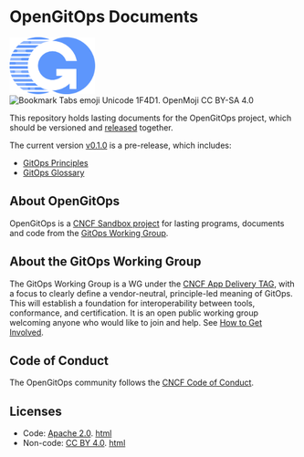 # OpenGitOps Documents

<!-- markdownlint-disable MD033 -->
<p><img src="https://raw.githubusercontent.com/cncf/artwork/master/projects/opengitops/icon/color/opengitops-icon-color.svg" alt="OpenGitOps logo icon color" width="150" valign="middle">
<img src="https://openmoji.org/data/color/svg/1F4D1.svg" alt="Bookmark Tabs emoji Unicode 1F4D1. OpenMoji CC BY-SA 4.0" width="150" valign="middle"></p>

This repository holds lasting documents for the OpenGitOps project, which should be versioned and [released](https://github.com/open-gitops/documents/releases) together.

The current version [v0.1.0](https://github.com/open-gitops/documents/releases/tag/v0.1.0) is a pre-release, which includes:

- [GitOps Principles](https://github.com/open-gitops/documents/blob/v0.1.0/PRINCIPLES.md)
- [GitOps Glossary](https://github.com/open-gitops/documents/blob/v0.1.0/PRINCIPLES.md#glossary)

## About OpenGitOps

OpenGitOps is a [CNCF Sandbox project](https://www.cncf.io/sandbox-projects/) for lasting programs, documents and code from the [GitOps Working Group](https://github.com/gitops-working-group/gitops-working-group).

## About the GitOps Working Group

The GitOps Working Group is a WG under the [CNCF App Delivery TAG](https://github.com/cncf/tag-app-delivery), with a focus to clearly define a vendor-neutral, principle-led meaning of GitOps. This will establish a foundation for interoperability between tools, conformance, and certification.
It is an open public working group welcoming anyone who would like to join and help.
See [How to Get Involved](https://github.com/gitops-working-group/gitops-working-group/blob/main/README.md#how-to-get-involved).

## Code of Conduct

The OpenGitOps community follows the [CNCF Code of Conduct](https://github.com/open-gitops/.github/blob/main/CODE_OF_CONDUCT.md).

## Licenses

- Code: [Apache 2.0](LICENSES/APACHE-2.0.txt). [html](http://www.apache.org/licenses/LICENSE-2.0.html)
- Non-code: [CC BY 4.0](LICENSES/CC-BY-4.0.txt). [html](https://creativecommons.org/licenses/by/4.0/legalcode)
